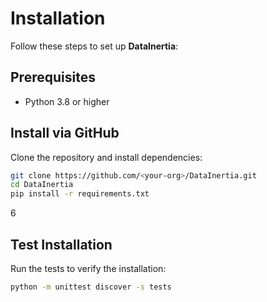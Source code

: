 # Installation

Follow these steps to set up **DataInertia**:

## Prerequisites
- Python 3.8 or higher

## Install via GitHub
Clone the repository and install dependencies:
```bash
git clone https://github.com/<your-org>/DataInertia.git
cd DataInertia
pip install -r requirements.txt
```
6
## Test Installation
Run the tests to verify the installation:

```bash
python -m unittest discover -s tests